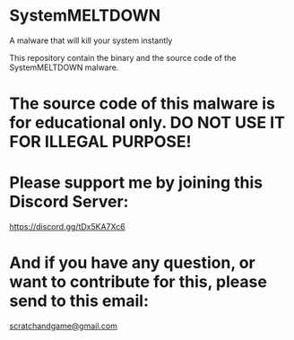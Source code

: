 # SystemMELTDOWN
A malware that will kill your system instantly

This repository contain the binary and the source code of the SystemMELTDOWN malware.
# The source code of this malware is for educational only. DO NOT USE IT FOR ILLEGAL PURPOSE!

# Please support me by joining this Discord Server:
https://discord.gg/tDx5KA7Xc6

# And if you have any question, or want to contribute for this, please send to this email:
scratchandgame@gmail.com

